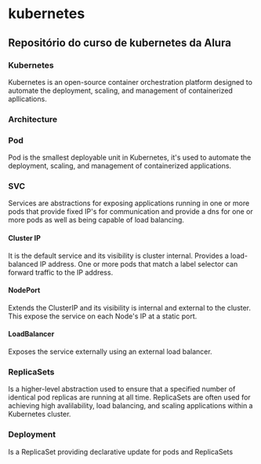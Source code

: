# kubernetes
## Repositório do curso de kubernetes da Alura

### Kubernetes
Kubernetes is an open-source container orchestration platform designed to automate the deployment, scaling, and management of containerized apllications.

### Architecture

### Pod
Pod is the smallest deployable unit in Kubernetes, it's used to automate the deployment, scaling, and management of containerized applications.

### SVC
Services are abstractions for exposing applications running in one or more pods that provide fixed IP's for communication and provide a dns for one or more pods as well as being capable of load balancing.

#### Cluster IP
It is the default service and its visibility is cluster internal.
Provides a load-balanced IP address. One or more pods that match a label selector can forward traffic to the IP address.

#### NodePort
Extends the ClusterIP and its visibility is internal and external to the cluster.
This expose the service on each Node's IP at a static port.

#### LoadBalancer
Exposes the service externally using an external load balancer.

### ReplicaSets
Is a higher-level abstraction used to ensure that a specified number of identical pod replicas are running at all time. ReplicaSets are often used for achieving high avalilability, load balancing, and scaling applications within a Kubernetes cluster.

### Deployment

Is a ReplicaSet providing declarative update for pods and ReplicaSets